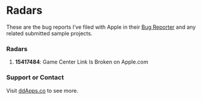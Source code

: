 Radars
======

These are the bug reports I’ve filed with Apple in their [Bug Reporter](http://bugreport.apple.com) and any related submitted sample projects.

### Radars
1. **15417484**: Game Center Link Is Broken on Apple.com

### Support or Contact

Visit [ddApps.co](http://ddapps.co) to see more.
